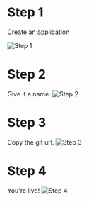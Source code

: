 # Step 1
Create an application

![Step 1](http://i.imgur.com/pScf7.png)

# Step 2
Give it a name.
![Step 2](http://i.imgur.com/xebWn.png)

# Step 3
Copy the git url.
![Step 3](http://i.imgur.com/vsWqb.png)

# Step 4
You're live!
![Step 4](http://i.imgur.com/zN5lf.png)